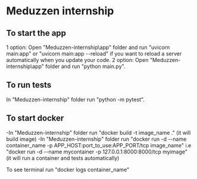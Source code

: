 # Meduzzen internship

## To start the app
1 option: Open "Meduzzen-internship\app" folder and run "uvicorn main:app" or "uvicorn main:app --reload" if you want to reload a server automatically when you update your code.
2 option: Open "Meduzzen-internship\app" folder and run "python main.py".

## To run tests
In "Meduzzen-internship" folder run "python -m pytest".

## To start docker
-In "Meduzzen-internship" folder run "docker build -t image_name ." (it will build image)
-In "Meduzzen-internship" folder run "docker run -d --name container_name -p APP_HOST:port_to_use:APP_PORT/tcp image_name" i.e "docker run -d --name mycontainer -p 127.0.0.1:8000:8000/tcp myimage"
(it will run a container and tests automatically)

To see terminal run "docker logs container_name"